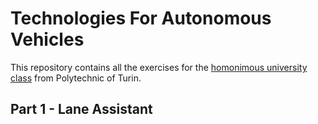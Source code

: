# Technologies For Autonomous Vehicles

This repository contains all the exercises for the [homonimous university class](https://didattica.polito.it/pls/portal30/gap.pkg_guide.viewGap?p_cod_ins=01SQHOV&p_a_acc=2025&p_header=S&p_lang=IT&multi=N) from Polytechnic of Turin. 

## Part 1 - Lane Assistant
